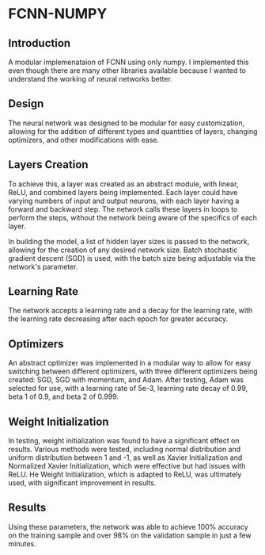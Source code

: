 # FCNN-NUMPY

## Introduction
A modular implemenataion of FCNN using only numpy.
I implemented this even though there are many other libraries available because I wanted to understand the working of neural networks better.

## Design
The neural network was designed to be modular for easy customization, allowing for the addition of different types and quantities of layers, changing optimizers, and other modifications with ease.
## Layers Creation
To achieve this, a layer was created as an abstract module, with linear, ReLU, and combined layers being implemented. Each layer could have varying numbers of input and output neurons, with each layer having a forward and backward step. The network calls these layers in loops to perform the steps, without the network being aware of the specifics of each layer.

In building the model, a list of hidden layer sizes is passed to the network, allowing for the creation of any desired network size. Batch stochastic gradient descent (SGD) is used, with the batch size being adjustable via the network's parameter.
## Learning Rate
The network accepts a learning rate and a decay for the learning rate, with the learning rate decreasing after each epoch for greater accuracy. 
## Optimizers
An abstract optimizer was implemented in a modular way to allow for easy switching between different optimizers, with three different optimizers being created: SGD, SGD with momentum, and Adam. After testing, Adam was selected for use, with a learning rate of 5e-3, learning rate decay of 0.99, beta 1 of 0.9, and beta 2 of 0.999.
## Weight Initialization
In testing, weight initialization was found to have a significant effect on results. Various methods were tested, including normal distribution and uniform distribution between 1 and -1, as well as Xavier Initialization and Normalized Xavier Initialization, which were effective but had issues with ReLU. He Weight Initialization, which is adapted to ReLU, was ultimately used, with significant improvement in results.
## Results
Using these parameters, the network was able to achieve 100% accuracy on the training sample and over 98% on the validation sample in just a few minutes.
